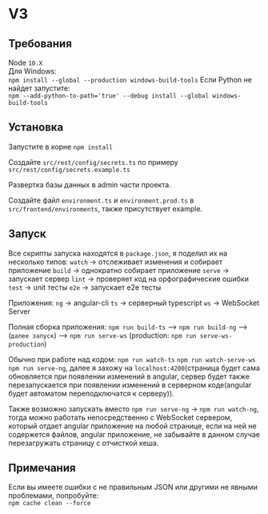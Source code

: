 # V3
## Требования
Node `10.X` \
Для Windows: \
`npm install --global --production windows-build-tools`
Если Python не найдет запустите: \
`npm --add-python-to-path='true' --debug install --global windows-build-tools`
## Установка

Запустите в корне `npm install`

Создайте `src/rest/config/secrets.ts` по примеру `src/rest/config/secrets.example.ts`

Развертка базы данных в admin части проекта.

Создайте файл `environment.ts` и `environment.prod.ts` в `src/frontend/environments`, также присутствует example.
## Запуск

Все скрипты запуска находятся в `package.json`, я поделил их на несколько типов:
`watch` -> отслеживает изменения и собирает приложение
`build` -> однократно собирает приложение
`serve` -> запускает сервер
`lint` -> проверяет код на орфографические ошибки
`test` -> unit тесты
`e2e` -> запускает e2e тесты

Приложения:
`ng` -> angular-cli
`ts` -> серверный typescript
`ws` -> WebSocket Server

Полная сборка приложения:
`npm run build-ts` --> `npm run build-ng` --> (`далее запуск`) --> `npm run serve-ws` (production: `npm run serve-ws-production`)

Обычно при работе над кодом:
`npm run watch-ts` `npm run watch-serve-ws` `npm run serve-ng`, далее я захожу на `localhost:4200`(страница будет сама обновляется при появлении изменений в angular, сервер будет также перезапускается при появлении изменений в серверном коде(angular будет автоматом переподключатся к серверу)).

Также возможно запускать вместо `npm run serve-ng` -> `npm run watch-ng`, тогда можно работать непосредственно с WebSocket сервером, который отдает angular приложение на любой странице, если на ней не содержется файлов, angular приложение, не забывайте в данном случае перезагружать страницу с отчисткой кеша.

## Примечания

Если вы имеете ошибки с не правильным JSON или другими не явными проблемами, попробуйте: \
`npm cache clean --force`
